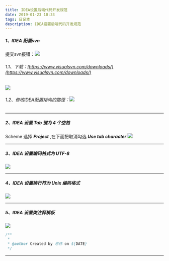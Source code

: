 ```yaml
---
title: IDEA设置后端代码开发规范
date: 2019-01-23 10:33
tags: 日记本
description: IDEA设置后端代码开发规范
---
```

##### 1、IDEA 配置svn
提交svn报错：![](https://upload-images.jianshu.io/upload_images/2743275-ef2b3fcbeb66c50b.png?imageMogr2/auto-orient/strip%7CimageView2/2/w/1240)
<!--more-->
###### 1.1、下载：[https://www.visualsvn.com/downloads/](https://www.visualsvn.com/downloads/)
![](https://upload-images.jianshu.io/upload_images/2743275-44ad2e9c56003729.png?imageMogr2/auto-orient/strip%7CimageView2/2/w/800)
###### 1.2、修改IDEA配置指向的路径：![](https://upload-images.jianshu.io/upload_images/2743275-42eacfa5fcf4012b.png?imageMogr2/auto-orient/strip%7CimageView2/2/w/800)
----
##### 2、IDEA 设置 Tab 键为 4 个空格
Scheme 选择 ***Project*** ,在下面把取消勾选  ***Use tab character***
![](https://upload-images.jianshu.io/upload_images/2743275-206f9205699535f0.png?imageMogr2/auto-orient/strip%7CimageView2/2/w/800)

----
##### 3、IDEA 设置编码格式为 UTF-8
![](https://upload-images.jianshu.io/upload_images/2743275-7552ebdc7e6ca13a.png?imageMogr2/auto-orient/strip%7CimageView2/2/w/800)

----
##### 4、IDEA 设置换行符为 Unix 编码格式
![](https://upload-images.jianshu.io/upload_images/2743275-753b9ab5b4add45a.png?imageMogr2/auto-orient/strip%7CimageView2/2/w/1240)

----
##### 5、IDEA 设置类注释模板
![](https://upload-images.jianshu.io/upload_images/2743275-5dc31e3d9d0a461e.png?imageMogr2/auto-orient/strip%7CimageView2/2/w/1240)
```java
/**
 * 
 * @author Created by 思伟 on ${DATE}
 */
```
----
